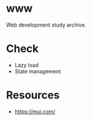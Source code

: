 # www
Web development study archive.

# Check
- Lazy load
- State management

# Resources
- https://mui.com/
